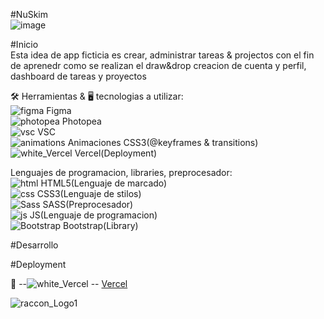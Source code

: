 #NuSkim</br>
![image](https://github.com/DIGORACCOON4279/NuSkim/assets/88150970/44c4d118-010f-482e-97bb-6bf68605d131)</br>

#Inicio</br>
Esta idea de app ficticia es crear, administrar tareas & projectos con el fin de aprenedr como se realizan el draw&drop creacion de cuenta y perfil, dashboard de tareas y proyectos</br>

🛠 Herramientas & 🖥 tecnologias a utilizar:</br>
![figma](https://github.com/DIGORACCOON4279/NuSkim/assets/88150970/cdd5589e-2f95-4252-80ba-a1ec02f16cfc) Figma</br>
![photopea](https://github.com/DIGORACCOON4279/NuSkim/assets/88150970/46bf103d-6f65-4b34-b1b0-9811d13ff2ab) Photopea</br>
![vsc](https://github.com/DIGORACCOON4279/NuSkim/assets/88150970/946bf1b9-1579-4107-9d2a-f7decf2588e8) VSC</br>
![animations](https://github.com/DIGORACCOON4279/NuSkim/assets/88150970/3ba0c088-299b-4da5-b237-8e714d0cd9be) Animaciones CSS3(@keyframes & transitions)</br>
![white_Vercel](https://github.com/DIGORACCOON4279/NuSkim/assets/88150970/01a4ba50-ccf7-4ddb-8c65-11f65c9e2931) Vercel(Deployment)</br>


 
Lenguajes de programacion, libraries, preprocesador:</br>
![html](https://github.com/DIGORACCOON4279/NuSkim/assets/88150970/3677b1e6-1df7-435e-84dd-834a76910664) HTML5(Lenguaje de marcado)</br>
![css](https://github.com/DIGORACCOON4279/NuSkim/assets/88150970/c9c844cf-f237-43f0-b7cf-d7a7265dad59) CSS3(Lenguaje de stilos)</br>
![Sass](https://github.com/DIGORACCOON4279/NuSkim/assets/88150970/eed5233d-96ec-4f06-8e83-995b3034d714) SASS(Preprocesador)</br>
![js](https://github.com/DIGORACCOON4279/NuSkim/assets/88150970/5139797a-9eaf-41d0-85a0-42c82c4c6feb) JS(Lenguaje de programacion)</br>
![Bootstrap](https://github.com/DIGORACCOON4279/NuSkim/assets/88150970/0c933e67-111b-4828-802d-a258f91fd405) Bootstrap(Library)

#Desarrollo</br>

#Deployment</br>

🚀 --![white_Vercel](https://github.com/DIGORACCOON4279/NuSkim/assets/88150970/f1c48daf-a86e-4c11-b949-f5fc3867ed64) -- [Vercel](https://nu-skim.vercel.app/)</br>


![raccon_Logo1](https://github.com/DIGORACCOON4279/NuSkim/assets/88150970/25cd100f-7a4d-4596-b64e-f08fb8d0b860)</br>
